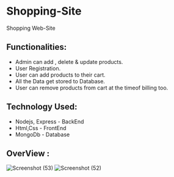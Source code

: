 # Shopping-Site
Shopping Web-Site

## Functionalities:
- Admin can add , delete & update products.
- User Registration.
- User can add products to their cart.
- All the Data get stored to Database.
- User can remove products from cart at the timeof billing too.

## Technology Used:
  - Nodejs, Express - BackEnd
  - Html,Css - FrontEnd
  - MongoDb - Database
  
  ## OverView :
  ![Screenshot (53)](https://user-images.githubusercontent.com/41748122/72974930-ebc41700-3df5-11ea-8198-143362816e63.png)
![Screenshot (52)](https://user-images.githubusercontent.com/41748122/72974931-ebc41700-3df5-11ea-9116-4e278b53f7fb.png)



